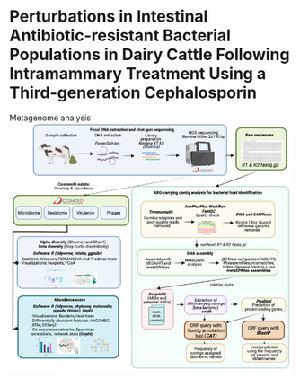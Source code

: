 # Perturbations in Intestinal Antibiotic-resistant Bacterial Populations in Dairy Cattle Following Intramammary Treatment Using a Third-generation Cephalosporin 

Metagenome analysis
![alt text](https://github.com/karla-vasco/metagenome_cows_IMM-ceftiofur/blob/main/Metagenome_analysis.png?raw=true)
